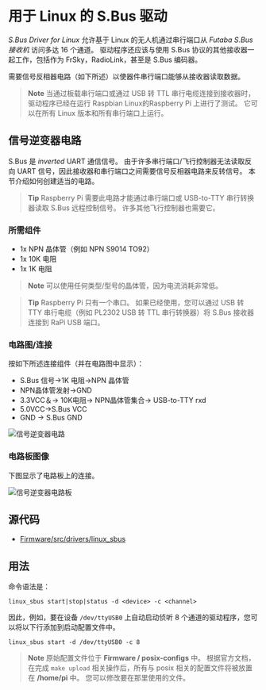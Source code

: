# 用于 Linux 的 S.Bus 驱动

*S.Bus Driver for Linux* 允许基于 Linux 的无人机通过串行端口从 *Futaba S.Bus 接收机* 访问多达 16 个通道。 驱动程序还应该与使用 S.Bus 协议的其他接收器一起工作，包括作为 FrSky，RadioLink，甚至是 S.Bus 编码器。

需要信号反相器电路（如下所述）以使器件串行端口能够从接收器读取数据。

> **Note** 当通过板载串行端口或通过 USB 转 TTL 串行电缆连接到接收器时，驱动程序已经在运行 Raspbian Linux的Raspberry Pi 上进行了测试。 它可以在所有 Linux 版本和所有串行端口上运行。

## 信号逆变器电路

S.Bus 是 *inverted* UART 通信信号。 由于许多串行端口/飞行控制器无法读取反向 UART 信号，因此接收器和串行端口之间需要信号反相器电路来反转信号。 本节介绍如何创建适当的电路。

> **Tip** Raspberry Pi 需要此电路才能通过串行端口或 USB-to-TTY 串行转换器读取 S.Bus 远程控制信号。 许多其他飞行控制器也需要它。

### 所需组件

* 1x NPN 晶体管（例如 NPN S9014 TO92） 
* 1x 10K 电阻
* 1x 1K 电阻

> **Note** 可以使用任何类型/型号的晶体管，因为电流消耗非常低。

<span></span>

> **Tip** Raspberry Pi 只有一个串口。 如果已经使用，您可以通过 USB 转 TTY 串行电缆（例如 PL2302 USB 转 TTL 串行转换器）将 S.Bus 接收器连接到 RaPi USB 端口。

### 电路图/连接

按如下所述连接组件（并在电路图中显示）：

* S.Bus 信号&rarr;1K 电阻&rarr;NPN 晶体管
* NPN晶体管发射&rarr;GND
* 3.3VCC＆&rarr; 10K电阻&rarr; NPN晶体管集合&rarr; USB-to-TTY rxd
* 5.0VCC&rarr;S.Bus VCC
* GND &rarr; S.Bus GND

![信号逆变器电路](../../assets/driver_sbus_signal_inverter_circuit_diagram.png)

### 电路板图像

下图显示了电路板上的连接。

![信号逆变器电路板](../../assets/driver_sbus_signal_inverter_breadboard.png)

## 源代码

* [Firmware/src/drivers/linux_sbus](https://github.com/PX4/Firmware/tree/master/src/drivers/linux_sbus)

## 用法

命令语法是：

    linux_sbus start|stop|status -d <device> -c <channel>
    

因此，例如，要在设备 `/dev/ttyUSB0` 上自动启动侦听 8 个通道的驱动程序，您可以将以下行添加到启动配置文件中。

    linux_sbus start -d /dev/ttyUSB0 -c 8
    

> **Note** 原始配置文件位于 **Firmware / posix-configs** 中。 根据官方文档，在完成 `make upload` 相关操作后，所有与 posix 相关的配置文件将被放置在 **/home/pi** 中。 您可以修改要在那里使用的文件。
